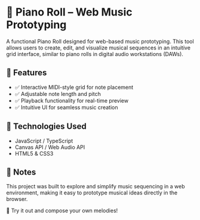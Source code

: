 # 🎹 Piano Roll – Web Music Prototyping
A functional Piano Roll designed for web-based music prototyping. This tool allows users to create, edit, and visualize musical sequences in an intuitive grid interface, similar to piano rolls in digital audio workstations (DAWs).

## 🚀 Features
- ✅ Interactive MIDI-style grid for note placement
- ✅ Adjustable note length and pitch
- ✅ Playback functionality for real-time preview
- ✅ Intuitive UI for seamless music creation

## 🔧 Technologies Used
- JavaScript / TypeScript
- Canvas API / Web Audio API
- HTML5 & CSS3

## 📌 Notes
This project was built to explore and simplify music sequencing in a web environment, making it easy to prototype musical ideas directly in the browser.

🎵 Try it out and compose your own melodies!
